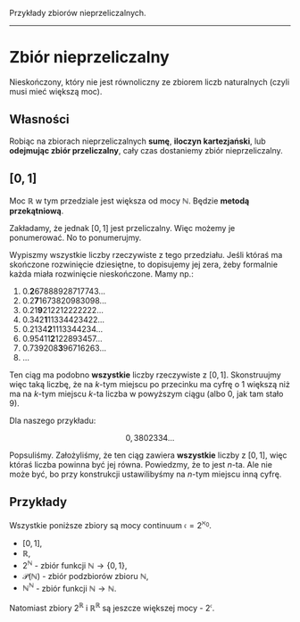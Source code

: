 Przykłady zbiorów nieprzeliczalnych.

---

# Zbiór nieprzeliczalny
Nieskończony, który nie jest równoliczny ze zbiorem liczb naturalnych (czyli musi mieć większą moc).

## Własności
Robiąc na zbiorach nieprzeliczalnych **sumę**, **iloczyn kartezjański**, lub **odejmując zbiór przeliczalny**, cały czas dostaniemy zbiór nieprzeliczalny.

## $[0, 1]$
Moc $\mathbb{R}$ w tym przedziale jest większa od mocy $\mathbb{N}$. Będzie **metodą przekątniową**.

Zakładamy, że jednak $[0, 1]$ jest przeliczalny. Więc możemy je ponumerować. No to ponumerujmy.

Wypiszmy wszystkie liczby rzeczywiste z tego przedziału. Jeśli któraś ma skończone rozwinięcie dziesiętne, to dopisujemy jej zera, żeby formalnie każda miała rozwinięcie nieskończone. Mamy np.:

1. 0.**2**67888928717743...
2. 0.2**7**1673820983098...
3. 0.21**9**212212222222...
4. 0.342**1**11334423422...
5. 0.2134**2**1113344234...
6. 0.95411**2**122893457...
7. 0.739208**3**96716263...
8. ...

Ten ciąg ma podobno **wszystkie** liczby rzeczywiste z $[0, 1]$. Skonstruujmy więc taką liczbę, że na $k$-tym miejscu po przecinku ma cyfrę o $1$ większą niż ma na $k$-tym miejscu $k$-ta liczba w powyższym ciągu (albo $0$, jak tam stało $9$).

Dla naszego przykładu:

$$0,3802334...$$

Popsuliśmy. Założyliśmy, że ten ciąg zawiera **wszystkie** liczby z $[0, 1]$, więc któraś liczba powinna być jej równa. Powiedzmy, że to jest $n$-ta. Ale nie może być, bo przy konstrukcji ustawilibyśmy na $n$-tym miejscu inną cyfrę.

## Przykłady
Wszystkie poniższe zbiory są mocy continuum $\mathfrak c = 2^{\aleph_0}$.

* $[0,1]$,
* $\mathbb{R}$,
* $2^{\mathbb{N}}$ - zbiór funkcji $\mathbb{N} \to \{0, 1\}$,
* $\mathcal{P} (\mathbb{N})$ - zbiór podzbiorów zbioru $\mathbb{N}$,
* $\mathbb{N}^{\mathbb{N}}$ - zbiór funkcji $\mathbb{N} \to \mathbb{N}$.

Natomiast zbiory $2^{\mathbb{R}}$ i $\mathbb{R}^{\mathbb{R}}$ są jeszcze większej mocy - $2^{\mathfrak c}$.
